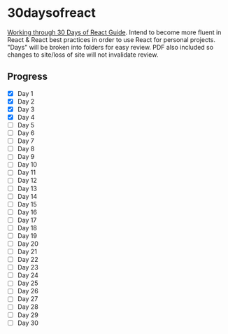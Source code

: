 # 30daysofreact
[Working through 30 Days of React Guide](https://www.fullstackreact.com/30-days-of-react/).
Intend to become more fluent in React & React best practices in order to use React for personal projects. "Days" will be broken into folders for easy review. PDF also included so changes to site/loss of site will not invalidate review.


## Progress
* [x] Day 1
* [x] Day 2
* [x] Day 3
* [x] Day 4
* [ ] Day 5
* [ ] Day 6
* [ ] Day 7
* [ ] Day 8
* [ ] Day 9
* [ ] Day 10
* [ ] Day 11
* [ ] Day 12
* [ ] Day 13
* [ ] Day 14
* [ ] Day 15
* [ ] Day 16
* [ ] Day 17
* [ ] Day 18
* [ ] Day 19
* [ ] Day 20
* [ ] Day 21
* [ ] Day 22
* [ ] Day 23
* [ ] Day 24
* [ ] Day 25
* [ ] Day 26
* [ ] Day 27
* [ ] Day 28
* [ ] Day 29
* [ ] Day 30
